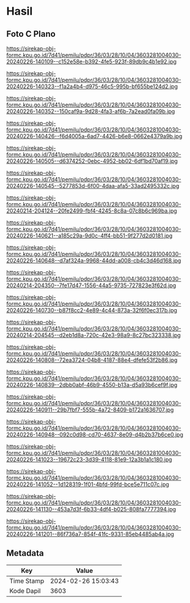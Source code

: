 # Hasil

## Foto C Plano

https://sirekap-obj-formc.kpu.go.id/7d41/pemilu/pdpr/36/03/28/10/04/3603281004030-20240226-140109--c152e58e-b392-4fe5-923f-89db9c4b1e92.jpg

https://sirekap-obj-formc.kpu.go.id/7d41/pemilu/pdpr/36/03/28/10/04/3603281004030-20240226-140323--f1a2a4b4-d975-46c5-995b-bf655be124d2.jpg

https://sirekap-obj-formc.kpu.go.id/7d41/pemilu/pdpr/36/03/28/10/04/3603281004030-20240226-140352--150caf9a-9d28-4fa3-af6b-7a2ead0fa09b.jpg

https://sirekap-obj-formc.kpu.go.id/7d41/pemilu/pdpr/36/03/28/10/04/3603281004030-20240226-140426--f6d4005a-6ad7-4426-b6e8-0662e4379a9b.jpg

https://sirekap-obj-formc.kpu.go.id/7d41/pemilu/pdpr/36/03/28/10/04/3603281004030-20240226-140505--d6374252-0ebc-4952-bb02-6df1bd70af19.jpg

https://sirekap-obj-formc.kpu.go.id/7d41/pemilu/pdpr/36/03/28/10/04/3603281004030-20240226-140545--5277853d-6f00-4daa-afa5-33ad2495332c.jpg

https://sirekap-obj-formc.kpu.go.id/7d41/pemilu/pdpr/36/03/28/10/04/3603281004030-20240214-204124--20fe2499-fbf4-4245-8c8a-07c8b6c969ba.jpg

https://sirekap-obj-formc.kpu.go.id/7d41/pemilu/pdpr/36/03/28/10/04/3603281004030-20240226-140621--a185c29a-9d0c-4ff4-bb51-9f277d2d0181.jpg

https://sirekap-obj-formc.kpu.go.id/7d41/pemilu/pdpr/36/03/28/10/04/3603281004030-20240226-140648--d7af324a-9968-44dd-a008-cb4c3d46d168.jpg

https://sirekap-obj-formc.kpu.go.id/7d41/pemilu/pdpr/36/03/28/10/04/3603281004030-20240214-204350--7fe17d47-1556-44a5-9735-727823e3f62d.jpg

https://sirekap-obj-formc.kpu.go.id/7d41/pemilu/pdpr/36/03/28/10/04/3603281004030-20240226-140730--b87f8cc2-4e89-4c44-873a-32f6f0ec317b.jpg

https://sirekap-obj-formc.kpu.go.id/7d41/pemilu/pdpr/36/03/28/10/04/3603281004030-20240214-204545--d2eb1d8a-720c-42e3-98a9-8c27bc323338.jpg

https://sirekap-obj-formc.kpu.go.id/7d41/pemilu/pdpr/36/03/28/10/04/3603281004030-20240226-140808--72ea3724-04b8-4187-88e4-dfefe53f2b86.jpg

https://sirekap-obj-formc.kpu.go.id/7d41/pemilu/pdpr/36/03/28/10/04/3603281004030-20240226-140839--2dbb0abf-46b9-4550-b13a-d5a93b6cef9f.jpg

https://sirekap-obj-formc.kpu.go.id/7d41/pemilu/pdpr/36/03/28/10/04/3603281004030-20240226-140911--29b7fbf7-555b-4a72-8409-b172a1636707.jpg

https://sirekap-obj-formc.kpu.go.id/7d41/pemilu/pdpr/36/03/28/10/04/3603281004030-20240226-140948--092c0d98-cd70-4637-8e09-d4b2b37b6ce0.jpg

https://sirekap-obj-formc.kpu.go.id/7d41/pemilu/pdpr/36/03/28/10/04/3603281004030-20240226-141023--19672c23-3d39-4118-81e9-12a3b1a1c180.jpg

https://sirekap-obj-formc.kpu.go.id/7d41/pemilu/pdpr/36/03/28/10/04/3603281004030-20240226-141052--1d128319-1f01-4bfd-99fd-bce5e711c07c.jpg

https://sirekap-obj-formc.kpu.go.id/7d41/pemilu/pdpr/36/03/28/10/04/3603281004030-20240226-141130--453a7d3f-6b33-4df4-b025-808fa7777394.jpg

https://sirekap-obj-formc.kpu.go.id/7d41/pemilu/pdpr/36/03/28/10/04/3603281004030-20240226-141201--86f736a7-854f-41fc-9331-85eb4485ab4a.jpg


## Metadata

| Key        | Value               |
| ---------- | ------------------- |
| Time Stamp | 2024-02-26 15:03:43 |
| Kode Dapil | 3603                |



